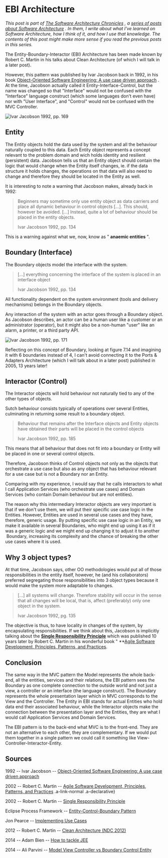 EBI Architecture 
================

*This post is part of [The Software Architecture
Chronicles](https://herbertograca.com/2017/07/03/the-software-architecture-chronicles/)
, a [series of posts about Software
Architecture](https://herbertograca.com/category/development/series/software-architecture/)
. In them, I write about what I've learned on Software Architecture, how
I think of it, and how I use that knowledge. The contents of this post
might make more sense if you read the previous posts in this series.*

The Entity-Boundary-Interactor (EBI) Architecture has been made known by
Robert C. Martin in his talks about Clean Architecture (of which I will
talk in a later post).

However, this pattern was published by Ivar Jacobson back in 1992, in
his book [Object-Oriented Software Engineering: A use case driven
approach](https://www.amazon.com/Object-Oriented-Software-Engineering-Driven-Approach/dp/0201403471)
. At the time, Jacobson actually called it Entity-Interface-Control, but
the name was changed so that "Interface" would not be confused with the
"Interface" language construct (which some languages don't even have)
nor with "User Interface", and "Control" would not be confused with the
MVC Controller.


![Ivar Jacobson 1992, pp. 169](https://herbertograca.files.wordpress.com/2017/04/fig_7_12_entity_interface_control.jpg?w=1100)

**Entity** 
----------

The Entity objects hold the data used by the system and all the
behaviour naturally coupled to this data. Each Entity object represents
a concept relevant to the problem domain and wich holds identity and
resilient (persistent) data. Jacobson tells us that an Entity object
should contain the logic that would change when the Entity itself
changes, ie. if the data structure it holds changes, the operations on
that data will also need to change and therefore they should be located
in the Entity as well.

It is interesting to note a warning that Jacobson makes, already back in
1992:

> Beginners may sometime only use entity object as data carriers and
> place all dynamic behaviour in control objects \[...\]. This should,
> however be avoided. \[...\] Instead, quite a lot of behaviour should
> be placed in the entity objects.
>
> Ivar Jacobson 1992, pp. 134

This is a warning against what we, now, know as " **anaemic entities**
".

**Boundary** (Interface) 
------------------------

The Boundary objects model the interface with the system.

> \[...\] everything concerning the interface of the system is placed in
> an interface object
>
> Ivar Jacobson 1992, pp. 134

All functionality dependent on the system environment (tools and
delivery mechanisms) belongs in the Boundary objects.

Any interaction of the system with an actor goes through a Boundary
object. As Jacobson describes, an actor can be a human user like a
customer or an administrator (operator), but it might also be a
non-human "user" like an alarm, a printer, or a third party API.

![Ivar Jacobson 1992, pp. 171](https://herbertograca.files.wordpress.com/2017/04/fig_7_14_boundaries.jpg?w=575&h=476)

Reflecting on this concept of Boundary, looking at figure 7.14 and
imagining it with 6 boundaries instead of 4, I can't avoid connecting it
to the Ports & Adapters Architecture (which I will talk about in a later
post) published in 2005, 13 years later!

**Interactor** (Control) 
------------------------

The Interactor objects will hold behaviour not naturally tied to any of
the other types of objects.

Sutch behaviour consists typically of operations over several Entities,
culminating in returning some result to a boundary object.

> Behaviour that remains after the Interface objects and Entity objects
> have obtained their parts will be placed in the control objects
>
> Ivar Jacobson 1992, pp. 185

This means that all behaviour that does not fit into a boundary or
Entity will be placed in one or several control objects.

Therefore, Jacobson thinks of Control objects not only as the objects
that orchestrate a use case but also as any object that has behaviour
relevant for a use case but is not a Boundary nor an Entity.

Comparing with my experience, I would say that he calls interactors to
what I call Application Services (who orchestrate use cases) and Domain
Services (who contain Domain behaviour but are not entities).

The reason why this intermediary Interactor objects are very important
is that if we don't use them, we will put their specific use case logic
in the Entities. However, Entities are used in several use cases and
they have, therefore, generic usage. By putting specific use case logic
in an Entity, we make it available in several Boundaries, who might end
up using it as if it was a generic logic and we might end up changing it
to adjust it to another  Boundary, increasing its complexity and the
chance of breaking the other use cases where it is used.

**Why 3 object types?** 
-----------------------

At that time, Jacobson says, other OO methodologies would put all of
those responsibilities in the entity itself, however, he (and his
collaborators) preferred segregating those responsibilities into 3
object types because it would make the system more adaptable to changes.

> \[...\] all systems will change. Therefore stability will occur in the
> sense that all changes will be local, that is, affect (preferably)
> only one object in the system.
>
> Ivar Jacobson 1992, pg. 135

The objective is thus, to have locality in changes of the system, by
encapsulating responsibilities. If we think about this, Jacobson is
implicitly talking about the **[Single Responsibility
Principle](https://docs.google.com/open?id=0ByOwmqah_nuGNHEtcU5OekdDMkk)**
which was published 10 years later by Robert C. Martin in his wonderful
book " **[Agile Software Development, Principles, Patterns, and
Practices](https://www.amazon.com/dp/0135974445/ref=wl_it_dp_o_pC_nS_ttl?_encoding=UTF8&colid=CG11VVP0H8Y8&coliid=I1P9T8D1QRUFMM "Agile Software Development, Principles, Patterns, and Practices").

**Conclusion** 
--------------

The same way in the MVC pattern the Model represents the whole back-end,
all the entities, services and their relations, the EBI pattern sees the
Boundary as one complete connection to the outside world and not just a
view, a controller or an interface (the language construct). The
Boundary represents the whole presentation layer which in MVC
corresponds to the View and the Controller. The Entity in EBI stands for
actual Entities who hold data end their associated behaviour, while the
Interactor objects make the connection between the presentation layer
and the Entities, they are what I would call Application Services and
Domain Services.

The EBI pattern is to the back-end what MVC is to the front-end. They
are not an alternative to each other, they are complementary. If we
would put them together in a single pattern we could call it something
like View-Controller-Interactor-Entity.

**Sources**
-----------

1992 -- Ivar Jacobson -- [Object-Oriented Software Engineering: A use
case driven
approach](https://www.amazon.com/Object-Oriented-Software-Engineering-Driven-Approach/dp/0201403471)

2002 -- Robert C. Martin -- [Agile Software Development, Principles,
Patterns, and
Practices](https://www.amazon.com/dp/0135974445/ref=wl_it_dp_o_pC_nS_ttl?_encoding=UTF8&colid=CG11VVP0H8Y8&coliid=I1P9T8D1QRUFMM "Agile Software Development, Principles, Patterns, and Practices")
.a-link-normal .a-declarative}

2002 -- Robert C. Martin -- [Single Responsibility
Principle](https://docs.google.com/open?id=0ByOwmqah_nuGNHEtcU5OekdDMkk)

Eclipse Process Framework -- [Entity-Control-Boundary
Pattern](http://epf.eclipse.org/wikis/openuppt/openup_basic/guidances/concepts/entity_control_boundary_pattern,_uF-QYEAhEdq_UJTvM1DM2Q.html)

Jon Pearce -- [Implementing Use
Cases](http://www.cs.sjsu.edu/~pearce/modules/patterns/enterprise/ecb/ecb.htm)

2012 -- Robert C. Martin -- [Clean Architecture (NDC
2012)](https://youtu.be/Nltqi7ODZTM)

2014 -- Adam Bien -- [How to tackle
JEE](https://www.youtube.com/watch?v=JWcoiXNoKxk&feature=youtu.be&t=15m14s)

2014 -- Ali Parvini -- [Model View Controller vs Boundary Control
Entity](http://stackoverflow.com/questions/26910974/model-view-controller-vs-boundary-control-entity)

